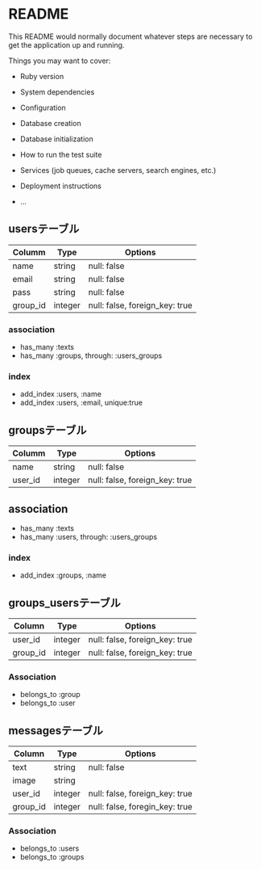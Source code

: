 # README

This README would normally document whatever steps are necessary to get the
application up and running.

Things you may want to cover:

* Ruby version

* System dependencies

* Configuration

* Database creation

* Database initialization

* How to run the test suite

* Services (job queues, cache servers, search engines, etc.)

* Deployment instructions

* ...

## usersテーブル

|Columm|Type|Options|
|------|----|-------|
|name|string|null: false|
|email|string|null: false|
|pass|string|null: false|
|group_id|integer|null: false, foreign_key: true|

### association
- has_many :texts
- has_many :groups, through: :users_groups

### index
- add_index :users, :name
- add_index :users, :email, unique:true

## groupsテーブル

|Columm|Type|Options|
|------|----|-------|
|name|string|null: false|
|user_id|integer|null: false, foreign_key: true|

## association
- has_many :texts
- has_many :users, through: :users_groups

### index
- add_index :groups, :name

## groups_usersテーブル

|Column|Type|Options|
|------|----|-------|
|user_id|integer|null: false, foreign_key: true|
|group_id|integer|null: false, foreign_key: true|

### Association
- belongs_to :group
- belongs_to :user

## messagesテーブル

|Column|Type|Options|
|------|----|-------|
|text|string|null: false|
|image|string||
|user_id|integer|null: false, foreign_key: true|
|group_id|integer|null: false, foregin_key: true|

### Association
- belongs_to :users
- belongs_to :groups
